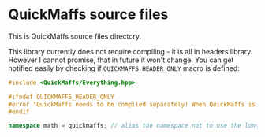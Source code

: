 # QuickMaffs source files

This is QuickMaffs source files directory.

This library currently does not require compiling - it is all in headers library.
However I cannot promise, that in future it won't change. You can get notified easily
by checking if `QUICKMAFFS_HEADER_ONLY` macro is defined:

```cpp
#include <QuickMaffs/Everything.hpp>

#ifndef QUICKMAFFS_HEADER_ONLY
#error "QuickMaffs needs to be compiled separately! When QuickMaffs is properly linked, remove this error."
#endif

namespace math = quickmaffs; // alias the namespace not to use the long one.
```